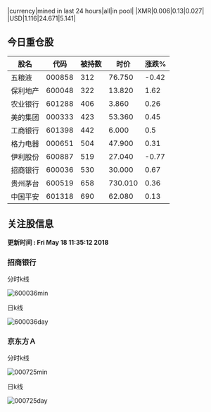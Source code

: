 |currency|mined in last 24 hours|all|in pool|
|XMR|0.006|0.13|0.027|
|USD|1.116|24.671|5.141|

## 今日重仓股 

|股名|代码|被持数|时价|涨跌%|
|---|---|---|---|---|
|五粮液|000858|312|76.750|-0.42|
|保利地产|600048|322|13.820|1.62|
|农业银行|601288|406|3.860|0.26|
|美的集团|000333|423|53.360|0.45|
|工商银行|601398|442|6.000|0.5|
|格力电器|000651|504|47.900|0.31|
|伊利股份|600887|519|27.040|-0.77|
|招商银行|600036|530|30.000|0.67|
|贵州茅台|600519|658|730.010|0.36|
|中国平安|601318|690|62.080|0.13|

## 关注股信息
**更新时间 : Fri May 18 11:35:12 2018**
### 招商银行 
分时k线

![600036min](http://image.sinajs.cn/newchart/min/n/sh600036.gif)

日k线

![600036day](http://image.sinajs.cn/newchart/daily/n/sh600036.gif)

### 京东方Ａ 
分时k线

![000725min](http://image.sinajs.cn/newchart/min/n/sz000725.gif)

日k线

![000725day](http://image.sinajs.cn/newchart/daily/n/sz000725.gif)
